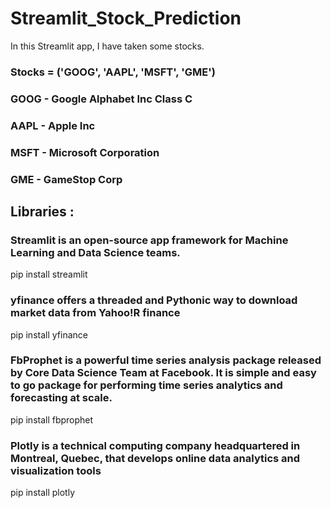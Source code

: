 # Streamlit_Stock_Prediction

In this Streamlit app, I have taken some stocks.
### Stocks = ('GOOG', 'AAPL', 'MSFT', 'GME')
### GOOG - Google Alphabet Inc Class C
### AAPL - Apple Inc
### MSFT - Microsoft Corporation
### GME  - GameStop Corp

## Libraries : 
### Streamlit is an open-source app framework for Machine Learning and Data Science teams.
pip install streamlit
### yfinance offers a threaded and Pythonic way to download market data from Yahoo!R finance
pip install yfinance
### FbProphet is a powerful time series analysis package released by Core Data Science Team at Facebook. It is simple and easy to go package for performing time series analytics and forecasting at scale.
pip install fbprophet
### Plotly is a technical computing company headquartered in Montreal, Quebec, that develops online data analytics and visualization tools
pip install plotly



